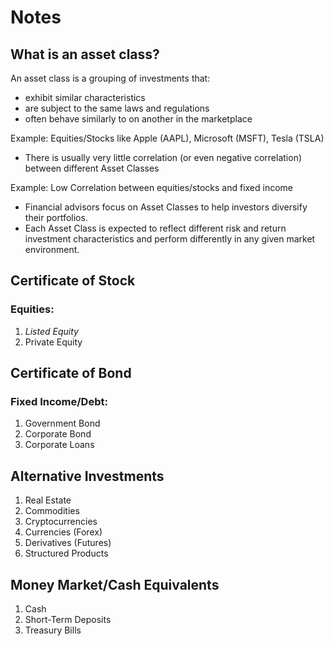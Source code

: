 # Notes

## What is an asset class?

An asset class is a grouping of investments that:
- exhibit similar characteristics
- are subject to the same laws and regulations
- often behave similarly to on another in the marketplace

Example: Equities/Stocks like Apple (AAPL), Microsoft (MSFT), Tesla (TSLA)
- There is usually very little correlation (or even negative correlation) between different Asset Classes

Example: Low Correlation between equities/stocks and fixed income
- Financial advisors focus on Asset Classes to help investors diversify their portfolios.
- Each Asset Class is expected to reflect different risk and return investment characteristics and perform differently in any given market environment.

## Certificate of Stock
### Equities:
1. *Listed Equity*
2. Private Equity

## Certificate of Bond
### Fixed Income/Debt:
1. Government Bond
2. Corporate Bond
3. Corporate Loans

## Alternative Investments
1. Real Estate
2. Commodities
3. Cryptocurrencies
4. Currencies (Forex)
5. Derivatives (Futures)
6. Structured Products

## Money Market/Cash Equivalents
1. Cash
2. Short-Term Deposits
3. Treasury Bills

